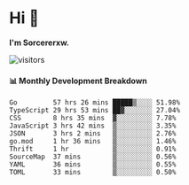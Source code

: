 # Hi 👋

**I'm Sorcererxw.**
 
![visitors](https://visitor-badge.glitch.me/badge?page_id=sorcererxw.sorcererx)

#### 📊 Monthly Development Breakdown

<!--START_SECTION:waka-->
```text
Go         57 hrs 26 mins █████▒░░░░ 51.98%
TypeScript 29 hrs 53 mins ██▓░░░░░░░ 27.04%
CSS        8 hrs 35 mins  ▓░░░░░░░░░ 7.78%
JavaScript 3 hrs 42 mins  ▒░░░░░░░░░ 3.35%
JSON       3 hrs 2 mins   ▒░░░░░░░░░ 2.76%
go.mod     1 hr 36 mins   ▒░░░░░░░░░ 1.46%
Thrift     1 hr           ▒░░░░░░░░░ 0.91%
SourceMap  37 mins        ▒░░░░░░░░░ 0.56%
YAML       36 mins        ▒░░░░░░░░░ 0.55%
TOML       33 mins        ▒░░░░░░░░░ 0.50%
```
<!--END_SECTION:waka-->
